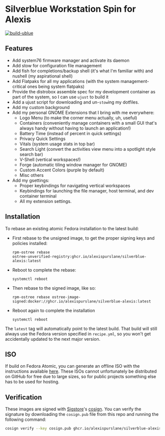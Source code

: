 # Silverblue Workstation Spin for Alexis 

[![build-ublue](https://github.com/alexispurslane/silverblue-alexis/actions/workflows/build.yml/badge.svg)](https://github.com/alexispurslane/silverblue-alexis/actions/workflows/build.yml)

## Features
- Add system76 firmware manager and activate its daemon
- Add stow for configuration file management
- Add fish for completions/backup shell (it's what I'm familiar with) and
  nushell (my aspirational shell)
- Add Flatpaks for all my applications (with the system management-critical ones being system flatpaks)
- Provide the distrobox assemble spec for my development container as part of
  the system, so I can use `ujust` to build it
- Add a ujust script for downloading and un-`stow`ing my dotfiles.
- Add my custom background
- Add my personal GNOME Extensions that I bring with me everywhere:
  - Logo Menu (to make the corner menu actually, uh, useful)
  - Containers (conveniently manage containers with a small GUI that's always handy without having to launch an application!)
  - Battery Time (instead of percent in quick settings)
  - Privacy Quick Settings
  - Vitals (system usage stats in top bar)
  - Search Light (convert the activities view menu into a spotlight style
    search bar)
  - V-Shell (vertical workspaces!)
  - Forge (automatic tiling window manager for GNOME)
  - Custom Accent Colors (purple by default)
  - Misc others
- Add my gsettings:
  - Proper keybindings for navigating vertical workspaces
  - Keybindings for launching the file manager, host terminal, and dev
    container terminal
  - All my extension settings.

## Installation

To rebase an existing atomic Fedora installation to the latest build:

- First rebase to the unsigned image, to get the proper signing keys and policies installed:
  ```
  rpm-ostree rebase
  ostree-unverified-registry:ghcr.io/alexispurslane/silverblue-alexis:latest
  ```
- Reboot to complete the rebase:
  ```
  systemctl reboot
  ```
- Then rebase to the signed image, like so:
  ```
  rpm-ostree rebase ostree-image-signed:docker://ghcr.io/alexispurslane/silverblue-alexis:latest
  ```
- Reboot again to complete the installation
  ```
  systemctl reboot
  ```

The `latest` tag will automatically point to the latest build. That build will still always use the Fedora version specified in `recipe.yml`, so you won't get accidentally updated to the next major version.

## ISO

If build on Fedora Atomic, you can generate an offline ISO with the instructions available [here](https://blue-build.org/learn/universal-blue/#fresh-install-from-an-iso). These ISOs cannot unfortunately be distributed on GitHub for free due to large sizes, so for public projects something else has to be used for hosting.

## Verification

These images are signed with [Sigstore](https://www.sigstore.dev/)'s [cosign](https://github.com/sigstore/cosign). You can verify the signature by downloading the `cosign.pub` file from this repo and running the following command:

```bash
cosign verify --key cosign.pub ghcr.io/alexispurslane/silverblue-alexis
```
